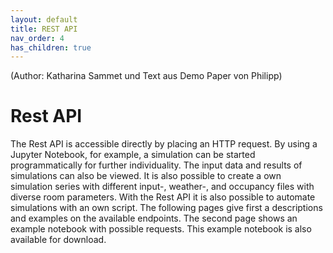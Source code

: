 ```yaml
---
layout: default
title: REST API
nav_order: 4
has_children: true
---
```

(Author: Katharina Sammet und Text aus Demo Paper von Philipp) 
# Rest API

The Rest API is accessible directly by placing an HTTP request. By using a Jupyter Notebook, for example, a simulation can be started programmatically for further individuality. The input data and results of simulations can also be viewed. It is also possible to create a own simulation series with different input-, weather-, and occupancy files with diverse room parameters. With the Rest API it is also possible to automate simulations with an own script. The following pages give first a descriptions and examples on the available endpoints. The second page shows an example notebook with possible requests. This example notebook is also available for download. 
